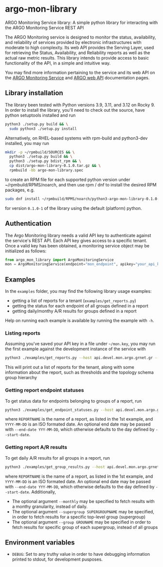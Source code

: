# argo-mon-library

ARGO Monitoring Service library: A simple python library for interacting with the ARGO Monitoring Service REST API

The ARGO Monitoring service is designed to monitor the status, availability, and reliability of services provided by electronic infrastructures with moderate to high complexity. Its web API provides the Serving Layer, used for retrieving the Status, Availability, and Reliability reports as well as the actual raw metric results. This library intends to provide access to basic functionality of the API, in a simple and intuitive way.

You may find more information pertaining to the service and its web API on the [ARGO Monitoring Service](https://argoeu.github.io/argo-monitoring/docs/intro) and [ARGO web API](https://argoeu.github.io/argo-web-api/) documentation pages.

## Library installation

The library been tested with Python versions 3.9, 3.11, and 3.12 on Rocky 9. In order to install the library, you'll need to check out the source, have python setuptools installed and run

```bash
python3 ./setup.py build && \
  sudo python3 ./setup.py install
```

Alternatively, on RHEL-based systems with rpm-build and python3-dev installed, you may run

```bash
mkdir -p ~/rpmbuild/SOURCES && \
  python3 ./setup.py build && \
  python3 ./setup.py bdist_rpm && \
  cp dist/argo-mon-library-0.1.0.tar.gz && \
  rpmbuild -bb argo-mon-library.spec
```

to create an RPM file for each supported python version under ~/rpmbuild/RPMS/noarch, and then use rpm / dnf to install the desired RPM packages, e.g.

```bash
sudo dnf install ~/rpmbuild/RPMS/noarch/python3-argo-mon-library-0.1.0-1.el9.noarch.rpm
```

for version `0.1.0-1` of the library using the default (platform) python.

## Authentication

The Argo Monitoring library needs a valid API key to authenticate against the service's REST API. Each API key gives access to a specific tenant. Once a valid key has been obtained, a monitoring service object may be initialized as follows:

```python
from argo_mon_library import ArgoMonitoringService
mon = ArgoMonitoringService(endpoint="mon_endpoint", apikey="your_api_key")
```

## Examples

In the `examples` folder, you may find the following library usage examples:

* getting a list of reports for a tenant (`examples/get_reports.py`)
* getting the status for each endpoint of all groups defined in a report
* getting daily/monthy A/R results for groups defined in a report

Help on running each example is available by running the example with `-h`.

### Listing reports

Assuming you've saved your API key in a file under `~/mon.key`, you may run the first example against the development instance of the service with

```bash
python3 ./examples/get_reports.py --host api.devel.mon.argo.grnet.gr --api-key ~/mon.key -f
```

This will print out a list of reports for the tenant, along with some information about the report, such as thresholds and the topology schema group hierarchy

### Getting report endpoint statuses

To get status data for endpoints belonging to groups of a report, run

```bash
python3 ./examples/get_endpoint_statuses.py --host api.devel.mon.argo.grnet.gr --api-key ~/mon.key -f --report REPORTNAME --start-date YYYY-MM-DD
```

where `REPORTNAME` is the name of a report, as listed in the 1st example, and `YYYY-MM-DD` is an ISO formated date. An optional end date may be passed with `--end-date YYY-MM-DD`, which otherwise defaults to the day defined by `--start-date`.

### Getting report A/R results

To get daily A/R results for all groups in a report, run

```bash
python3 ./examples/get_group_results.py --host api.devel.mon.argo.grnet.gr --api-key ~/mon.key -f --report REPORTNAME --start-date YYYY-MM-DD
```

where `REPORTNAME` is the name of a report, as listed in the 1st example, and `YYYY-MM-DD` is an ISO formated date. An optional end date may be passed with `--end-date YYY-MM-DD`, which otherwise defaults to the day defined by `--start-date`. Additionally,

* The optional argument `--monthly` may be specified to fetch results with a monthy granularity, instead of daily.
* The optional argument `--supergroup SUPERGROUPNAME` may be specified, in order to fetch results for a specific top-level group (supergroup)
* The optional argument `--group GROUNAME` may be specified in order to fetch results for specific group of each supergroup, instead of all groups

## Environment variables

* `DEBUG`: Set to any truthy value in order to have debugging information printed to stdout, for development pusposes.
